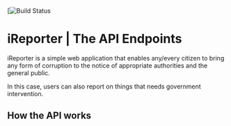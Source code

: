 [![Build Status](https://travis-ci.org/BrunoNicholas/iReporter.svg?branch=Develope)

# iReporter | The API Endpoints
iReporter is a simple web application that enables any/every citizen to bring any form of corruption to the notice of appropriate authorities and the general public.

In this case, users can also report on things that needs government intervention.

## How the API works


